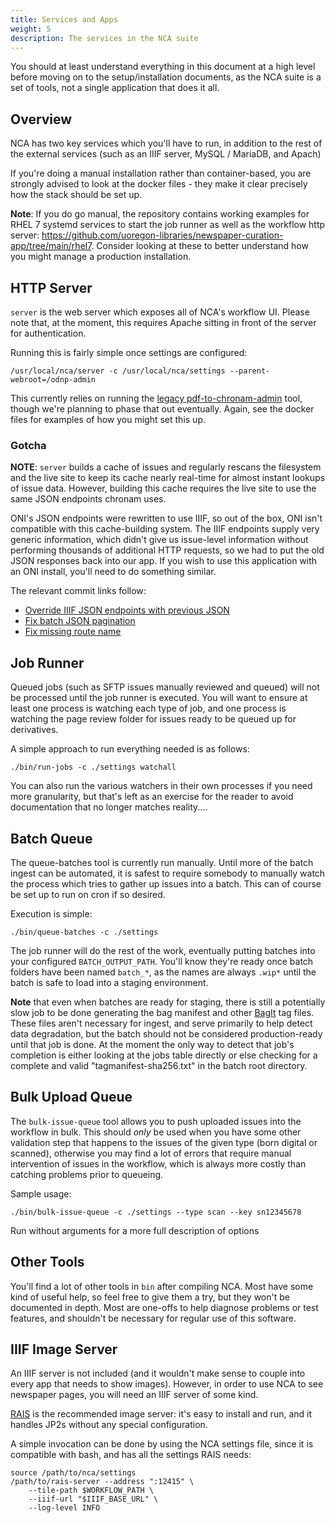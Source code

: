 ```yaml
---
title: Services and Apps
weight: 5
description: The services in the NCA suite
---
```


You should at least understand everything in this document at a high level
before moving on to the setup/installation documents, as the NCA suite is a set
of tools, not a single application that does it all.

## Overview

NCA has two key services which you'll have to run, in addition to the rest of
the external services (such as an IIIF server, MySQL / MariaDB, and Apach)

If you're doing a manual installation rather than container-based, you are
strongly advised to look at the docker files - they make it clear precisely how
the stack should be set up.

**Note**: If you do go manual, the repository contains working examples for
RHEL 7 systemd services to start the job runner as well as the workflow http
server: <https://github.com/uoregon-libraries/newspaper-curation-app/tree/main/rhel7>.
Consider looking at these to better understand how you might manage a
production installation.

## HTTP Server

`server` is the web server which exposes all of NCA's workflow UI.  Please
note that, at the moment, this requires Apache sitting in front of the server
for authentication.

Running this is fairly simple once settings are configured:

    /usr/local/nca/server -c /usr/local/nca/settings --parent-webroot=/odnp-admin

This currently relies on running the
[legacy pdf-to-chronam-admin](https://github.com/uoregon-libraries/pdf-to-chronam-admin)
tool, though we're planning to phase that out eventually.  Again, see the
docker files for examples of how you might set this up.

### Gotcha

**NOTE**: `server` builds a cache of issues and regularly rescans the
filesystem and the live site to keep its cache nearly real-time for almost
instant lookups of issue data.  However, building this cache requires the live
site to use the same JSON endpoints chronam uses.

ONI's JSON endpoints were rewritten to use IIIF, so out of the box, ONI isn't
compatible with this cache-building system.  The IIIF endpoints supply very
generic information, which didn't give us issue-level information without
performing thousands of additional HTTP requests, so we had to put the old JSON
responses back into our app.  If you wish to use this application with an ONI
install, you'll need to do something similar.

The relevant commit links follow:

- [Override IIIF JSON endpoints with previous JSON](https://github.com/uoregon-libraries/oregon-oni/commit/067ab17084d9015996932d2e001226aa18bbcdb6)
- [Fix batch JSON pagination](https://github.com/uoregon-libraries/oregon-oni/commit/0463435615b23058ca1bc2afd8017e7001dc0657)
- [Fix missing route name](https://github.com/uoregon-libraries/oregon-oni/commit/94f84a30abd6ad5a38c8bd932a95297e1a9b1989)

## Job Runner

Queued jobs (such as SFTP issues manually reviewed and queued) will not be
processed until the job runner is executed.  You will want to ensure at least
one process is watching each type of job, and one process is watching the page
review folder for issues ready to be queued up for derivatives.

A simple approach to run everything needed is as follows:

    ./bin/run-jobs -c ./settings watchall

You can also run the various watchers in their own processes if you need more
granularity, but that's left as an exercise for the reader to avoid
documentation that no longer matches reality....

## Batch Queue

The queue-batches tool is currently run manually.  Until more of the batch
ingest can be automated, it is safest to require somebody to manually watch the
process which tries to gather up issues into a batch.  This can of course be
set up to run on cron if so desired.

Execution is simple:

    ./bin/queue-batches -c ./settings

The job runner will do the rest of the work, eventually putting batches into
your configured `BATCH_OUTPUT_PATH`.  You'll know they're ready once batch
folders have been named `batch_*`, as the names are always `.wip*` until the
batch is safe to load into a staging environment.

**Note** that even when batches are ready for staging, there is still a
potentially slow job to be done generating the bag manifest and other
[BagIt](https://en.wikipedia.org/wiki/BagIt) tag files.  These files aren't
necessary for ingest, and serve primarily to help detect data degradation, but
the batch should not be considered production-ready until that job is done.  At
the moment the only way to detect that job's completion is either looking at
the jobs table directly or else checking for a complete and valid
"tagmanifest-sha256.txt" in the batch root directory.

## Bulk Upload Queue

The `bulk-issue-queue` tool allows you to push uploaded issues into the
workflow in bulk.  This should *only* be used when you have some other
validation step that happens to the issues of the given type (born digital or
scanned), otherwise you may find a lot of errors that require manual
intervention of issues in the workflow, which is always more costly than
catching problems prior to queueing.

Sample usage:

    ./bin/bulk-issue-queue -c ./settings --type scan --key sn12345678

Run without arguments for a more full description of options

## Other Tools

You'll find a lot of other tools in `bin` after compiling NCA.  Most
have some kind of useful help, so feel free to give them a try, but they won't
be documented in depth.  Most are one-offs to help diagnose problems or test
features, and shouldn't be necessary for regular use of this software.

## IIIF Image Server

An IIIF server is not included (and it wouldn't make sense to couple into every
app that needs to show images).  However, in order to use NCA to see newspaper
pages, you will need an IIIF server of some kind.

[RAIS](https://github.com/uoregon-libraries/rais-image-server) is the
recommended image server: it's easy to install and run, and it handles JP2s
without any special configuration.

A simple invocation can be done by using the NCA settings file, since
it is compatible with bash, and has all the settings RAIS needs:

    source /path/to/nca/settings
    /path/to/rais-server --address ":12415" \
        --tile-path $WORKFLOW_PATH \
        --iiif-url "$IIIF_BASE_URL" \
        --log-level INFO
